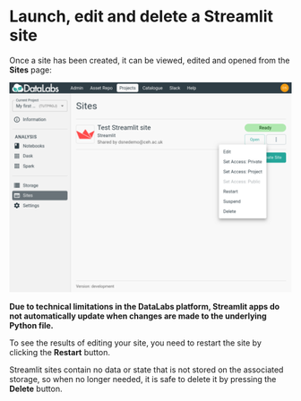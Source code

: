 # Launch, edit and delete a Streamlit site

Once a site has been created, it can be viewed, edited and opened from
the **Sites** page:

![Edit a Streamlit site](../../img/edit-streamlit-site.png)

**Due to technical limitations in the DataLabs platform, Streamlit
apps do not automatically update when changes are made to the
underlying Python file.**

To see the results of editing your site, you need to restart the site
by clicking the **Restart** button.

Streamlit sites contain no data or state that is not stored on the
associated storage, so when no longer needed, it is safe to delete it
by pressing the **Delete** button.
